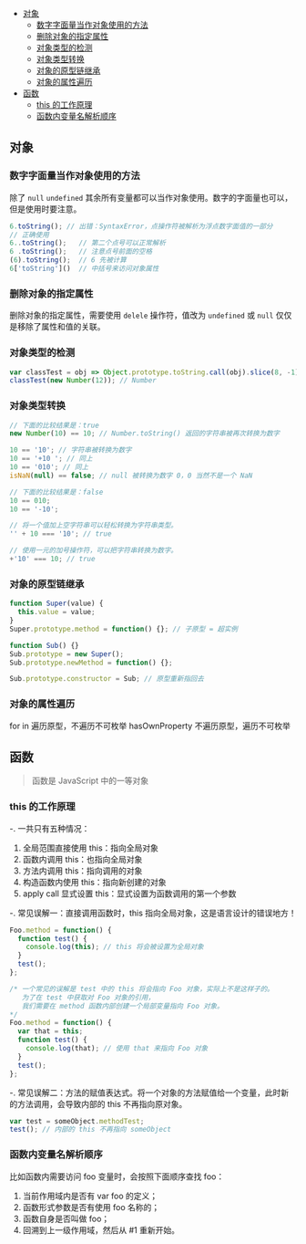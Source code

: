 <!-- TOC -->

- [对象](#对象)
  - [数字字面量当作对象使用的方法](#数字字面量当作对象使用的方法)
  - [删除对象的指定属性](#删除对象的指定属性)
  - [对象类型的检测](#对象类型的检测)
  - [对象类型转换](#对象类型转换)
  - [对象的原型链继承](#对象的原型链继承)
  - [对象的属性遍历](#对象的属性遍历)
- [函数](#函数)
  - [this 的工作原理](#this-的工作原理)
  - [函数内变量名解析顺序](#函数内变量名解析顺序)

<!-- /TOC -->

## 对象

### 数字字面量当作对象使用的方法

除了 `null` `undefined` 其余所有变量都可以当作对象使用。数字的字面量也可以，但是使用时要注意。

```js
6.toString(); // 出错：SyntaxError，点操作符被解析为浮点数字面值的一部分
// 正确使用
6..toString();   // 第二个点号可以正常解析
6 .toString();   // 注意点号前面的空格
(6).toString();  // 6 先被计算
6['toString']()  // 中括号来访问对象属性
```

### 删除对象的指定属性

删除对象的指定属性，需要使用 `delele` 操作符，值改为 `undefined` 或 `null` 仅仅是移除了属性和值的关联。

### 对象类型的检测

```js
var classTest = obj => Object.prototype.toString.call(obj).slice(8, -1);
classTest(new Number(12)); // Number
```

### 对象类型转换

```js
// 下面的比较结果是：true
new Number(10) == 10; // Number.toString() 返回的字符串被再次转换为数字

10 == '10'; // 字符串被转换为数字
10 == '+10 '; // 同上
10 == '010'; // 同上
isNaN(null) == false; // null 被转换为数字 0，0 当然不是一个 NaN

// 下面的比较结果是：false
10 == 010;
10 == '-10';

// 将一个值加上空字符串可以轻松转换为字符串类型。
'' + 10 === '10'; // true

// 使用一元的加号操作符，可以把字符串转换为数字。
+'10' === 10; // true
```

### 对象的原型链继承

```js
function Super(value) {
  this.value = value;
}
Super.prototype.method = function() {}; // 子原型 = 超实例

function Sub() {}
Sub.prototype = new Super();
Sub.prototype.newMethod = function() {};

Sub.prototype.constructor = Sub; // 原型重新指回去
```

### 对象的属性遍历

for in 遍历原型，不遍历不可枚举
hasOwnProperty 不遍历原型，遍历不可枚举

## 函数

> 函数是 JavaScript 中的一等对象

### this 的工作原理

-. 一共只有五种情况：

1. 全局范围直接使用 this：指向全局对象
1. 函数内调用 this：也指向全局对象
1. 方法内调用 this：指向调用的对象
1. 构造函数内使用 this：指向新创建的对象
1. apply call 显式设置 this：显式设置为函数调用的第一个参数

-. 常见误解一：直接调用函数时，this 指向全局对象，这是语言设计的错误地方！

```js
Foo.method = function() {
  function test() {
    console.log(this); // this 将会被设置为全局对象
  }
  test();
};

/* 一个常见的误解是 test 中的 this 将会指向 Foo 对象，实际上不是这样子的。
   为了在 test 中获取对 Foo 对象的引用，
   我们需要在 method 函数内部创建一个局部变量指向 Foo 对象。
*/
Foo.method = function() {
  var that = this;
  function test() {
    console.log(that); // 使用 that 来指向 Foo 对象
  }
  test();
};
```

-. 常见误解二：方法的赋值表达式。将一个对象的方法赋值给一个变量，此时新的方法调用，会导致内部的 this 不再指向原对象。

```js
var test = someObject.methodTest;
test(); // 内部的 this 不再指向 someObject
```

### 函数内变量名解析顺序

比如函数内需要访问 foo 变量时，会按照下面顺序查找 foo：

1. 当前作用域内是否有 var foo 的定义；
1. 函数形式参数是否有使用 foo 名称的；
1. 函数自身是否叫做 foo；
1. 回溯到上一级作用域，然后从 #1 重新开始。
